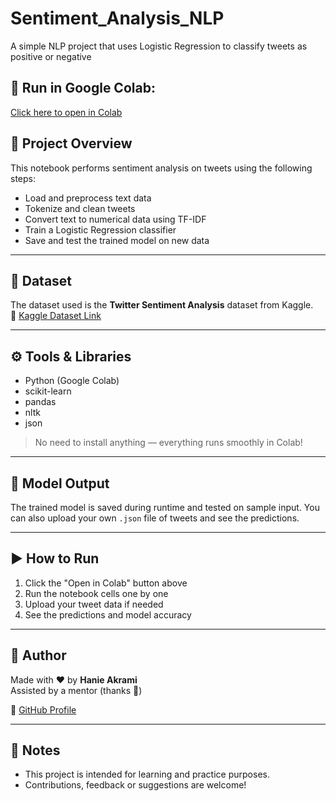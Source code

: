 # Sentiment_Analysis_NLP
A simple NLP project that uses Logistic Regression to classify tweets as positive or negative
## 🔗 Run in Google Colab:
[Click here to open in Colab](https://colab.research.google.com/drive/1NB7rXc-Tv3RexpQViumOnyKVhk823Wi7#scrollTo=sDU6PoFswAo_)
## 📌 Project Overview

This notebook performs sentiment analysis on tweets using the following steps:

- Load and preprocess text data
- Tokenize and clean tweets
- Convert text to numerical data using TF-IDF
- Train a Logistic Regression classifier
- Save and test the trained model on new data

---

## 📁 Dataset

The dataset used is the **Twitter Sentiment Analysis** dataset from Kaggle.  
📎 [Kaggle Dataset Link](https://www.kaggle.com/datasets/kazanova/sentiment140) 

---

## ⚙️ Tools & Libraries

- Python (Google Colab)
- scikit-learn
- pandas
- nltk
- json

> No need to install anything — everything runs smoothly in Colab!

---

## 🧪 Model Output

The trained model is saved during runtime and tested on sample input. You can also upload your own `.json` file of tweets and see the predictions.

---

## ▶️ How to Run

1. Click the "Open in Colab" button above
2. Run the notebook cells one by one
3. Upload your tweet data if needed
4. See the predictions and model accuracy

---

## 👤 Author

Made with ❤️ by **Hanie Akrami**  
Assisted by a mentor (thanks 🙌)

🔗 [GitHub Profile](https://github.com/HanieAkrami)

---

## 🌟 Notes

- This project is intended for learning and practice purposes.
- Contributions, feedback or suggestions are welcome!
